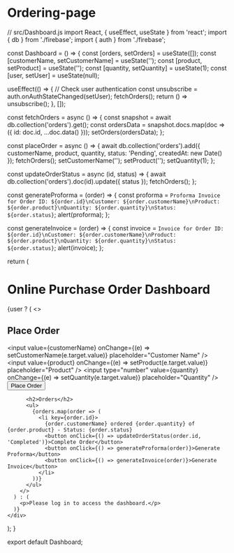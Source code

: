 # Ordering-page
// src/Dashboard.js
import React, { useEffect, useState } from 'react';
import { db } from './firebase';
import { auth } from './firebase';

const Dashboard = () => {
  const [orders, setOrders] = useState([]);
  const [customerName, setCustomerName] = useState('');
  const [product, setProduct] = useState('');
  const [quantity, setQuantity] = useState(1);
  const [user, setUser] = useState(null);

  useEffect(() => {
    // Check user authentication
    const unsubscribe = auth.onAuthStateChanged(setUser);
    fetchOrders();
    return () => unsubscribe();
  }, []);

  const fetchOrders = async () => {
    const snapshot = await db.collection('orders').get();
    const ordersData = snapshot.docs.map(doc => ({ id: doc.id, ...doc.data() }));
    setOrders(ordersData);
  };

  const placeOrder = async () => {
    await db.collection('orders').add({
      customerName,
      product,
      quantity,
      status: 'Pending',
      createdAt: new Date()
    });
    fetchOrders();
    setCustomerName('');
    setProduct('');
    setQuantity(1);
  };

  const updateOrderStatus = async (id, status) => {
    await db.collection('orders').doc(id).update({ status });
    fetchOrders();
  };

  const generateProforma = (order) => {
    const proforma = `Proforma Invoice for Order ID: ${order.id}\nCustomer: ${order.customerName}\nProduct: ${order.product}\nQuantity: ${order.quantity}\nStatus: ${order.status}`;
    alert(proforma);
  };

  const generateInvoice = (order) => {
    const invoice = `Invoice for Order ID: ${order.id}\nCustomer: ${order.customerName}\nProduct: ${order.product}\nQuantity: ${order.quantity}\nStatus: ${order.status}`;
    alert(invoice);
  };

  return (
    <div>
      <h1>Online Purchase Order Dashboard</h1>
      {user ? (
        <>
          <h2>Place Order</h2>
          <input value={customerName} onChange={(e) => setCustomerName(e.target.value)} placeholder="Customer Name" />
          <input value={product} onChange={(e) => setProduct(e.target.value)} placeholder="Product" />
          <input type="number" value={quantity} onChange={(e) => setQuantity(e.target.value)} placeholder="Quantity" />
          <button onClick={placeOrder}>Place Order</button>

          <h2>Orders</h2>
          <ul>
            {orders.map(order => (
              <li key={order.id}>
                {order.customerName} ordered {order.quantity} of {order.product} - Status: {order.status}
                <button onClick={() => updateOrderStatus(order.id, 'Completed')}>Complete Order</button>
                <button onClick={() => generateProforma(order)}>Generate Proforma</button>
                <button onClick={() => generateInvoice(order)}>Generate Invoice</button>
              </li>
            ))}
          </ul>
        </>
      ) : (
        <p>Please log in to access the dashboard.</p>
      )}
    </div>
  );
}

export default Dashboard;
